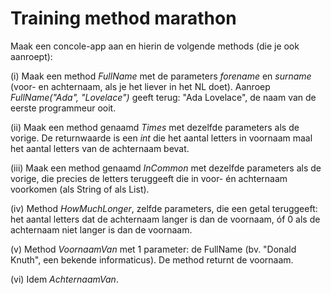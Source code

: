 # Training method marathon

Maak een concole-app aan en hierin de volgende methods (die je ook aanroept):

(i) Maak een method *FullName* met de parameters *forename* en *surname* (voor- en achternaam, als je het liever in het NL doet).
Aanroep *FullName("Ada", "Lovelace")* geeft terug: "Ada Lovelace", de naam van de eerste programmeur ooit.

(ii) Maak een method genaamd *Times* met dezelfde parameters als de vorige. De returnwaarde is een *int* die het aantal letters in voornaam maal het aantal letters van de achternaam bevat.

(iii) Maak een method genaamd *InCommon* met dezelfde parameters als de vorige, die precies de letters teruggeeft die in voor- én achternaam voorkomen (als String of als List).

(iv) Method *HowMuchLonger*, zelfde parameters, die een getal teruggeeft: het aantal letters dat de achternaam langer is dan de voornaam, óf 0 als de achternaam niet langer is dan de voornaam.

(v) Method *VoornaamVan* met 1 parameter: de FullName
(bv. "Donald Knuth", een bekende informaticus).
De method returnt de voornaam.

(vi) Idem *AchternaamVan*.
